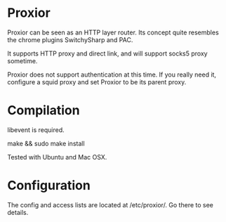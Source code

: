 Proxior
===========
Proxior can be seen as an HTTP layer router. Its concept quite resembles the chrome plugins SwitchySharp and PAC. 

It supports HTTP proxy and direct link, and will support socks5 proxy sometime.

Proxior does not support authentication at this time. If you really need it, configure a squid proxy and set Proxior to be its parent proxy.

Compilation
===========
libevent is required.

make && sudo make install

Tested with Ubuntu and Mac OSX.

Configuration
===========
The config and access lists are located at /etc/proxior/. Go there to see details.
